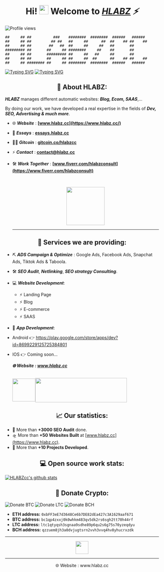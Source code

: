 # <h1 align="center">Hi! <img src="https://media.giphy.com/media/hvRJCLFzcasrR4ia7z/giphy.gif" width="30px" height="30px"> Welcome to ***<a href="https://www.hlabz.cc/" target="_blank">HLABZ</a> ⚡***</h1>

![Profile views](https://gpvc.arturio.dev/hlabzcc) 

```
##     ## ##          ###    ########  ########  ######   ######  
##     ## ##         ## ##   ##     ##      ##  ##    ## ##    ## 
##     ## ##        ##   ##  ##     ##     ##   ##       ##       
######### ##       ##     ## ########     ##    ##       ##       
##     ## ##       ######### ##     ##   ##     ##       ##       
##     ## ##       ##     ## ##     ##  ##      ##    ## ##    ## 
##     ## ######## ##     ## ########  ########  ######   ######                                                                                                                        
```
[![Typing SVG](https://readme-typing-svg.herokuapp.com?color=49D391&lines=👉+WORK+WITH+US+💼)](https://www.hlabz.cc)
[![Typing SVG](https://readme-typing-svg.herokuapp.com?color=49D391&lines=👉+CONTACT+ME+📩)](mailto:contact@hlabz.cc)

## <h2 align="center">🚀 About HLABZ:</h2>

***HLABZ*** manages different automatic websites: ***Blog, Ecom, SAAS***,...  

By doing our work, we have developed a real expertise in the fields of ***Dev, SEO, Advertising & much more***.

- 🌐 ***Website*** : **[www.hlabz.cc](https://www.hlabz.cc/)**
- 🏴 ***Essays*** : **[essays.hlabz.cc](https://essays.hlabz.cc/)**
- 🥷🏼 ***Gitcoin*** : **[gitcoin.co/hlabzcc](https://gitcoin.co/hlabzcc)**
- ⚡️ ***Contact*** : **contact@hlabz.cc**
- 🛠 ***Work Together*** : **[www.fiverr.com/hlabzconsult](https://www.fiverr.com/hlabzconsult)**

  <br />
  <p align="center">
  <a href="https://www.hlabz.cc/"><img src="https://user-images.githubusercontent.com/113842155/195224011-0e8a0959-8e76-4e1e-9dd7-a2eb5a5bd9aa.png" width="125px"></a>
  </p>
  
  <hr />

## <h2 align="center">💼 Services we are providing:</h2>
- ⛏ ***ADS Campaign & Optimize*** : Google Ads, Facebook Ads, Snapchat Ads, Tiktok Ads & Taboola.
- 🛠 ***SEO Audit***, ***Netlinking***, ***SEO strategy Consulting***.
- 💻 ***Website Development***:

  - ⚡ Landing Page
  - ⚡ Blog
  - ⚡ E-commerce
  - ⚡ SAAS
  
- 📱 ***App Development***:
- Android 👉 https://play.google.com/store/apps/dev?id=8699229125725384801
- IOS 👉 Coming soon...
  ***<p>🌐 Website : www.hlabz.cc</p>***
  <br />
  <img src="https://user-images.githubusercontent.com/113842155/190999737-646f47ae-3795-47c7-a5a0-86274e5423b1.png" align="center" width="75px" height="75px"><img src="https://user-images.githubusercontent.com/113842155/191000074-3db330e6-8e38-403d-819f-147c5ee273d6.png" align="center" width="300px" height="80px">


## <h2 align="center">📈 Our statistics:</h2>
- 🚀 More than **+3000 SEO Audit** done.
- 🛸 More than **+50 Websites Built** at [www.hlabz.cc](https://www.hlabz.cc).
- 🧨 More than **+10 Projects Developed**.

## <h2 align="center">💻 Open source work stats:</h2>
[![HLABZcc's github stats](https://github-readme-stats.vercel.app/api?username=HLABZcc&theme=tokyonight&show_icons=true)](https://github.com/HLABZcc)

  ## <h2 align="center">🎁 Donate Crypto:</h2>
![Donate BTC](https://user-images.githubusercontent.com/106092954/169848186-ce4f7702-c9ff-4d76-b66f-253156fd7b78.png)  ![Donate LTC](https://user-images.githubusercontent.com/106092954/169848564-e78402e8-6d19-41ec-a0dd-80f0669298bd.png)  ![Donate BCH](https://user-images.githubusercontent.com/106092954/169848724-9c78a57e-7009-49e4-afa3-11d7c93063ea.png)

- **ETH address:** ```0xbFF3eE7d3648Ce6b7DE82dEa427c3A1629aaf671```
- **BTC address:** ```bc1qp4zxxj0k0whkm483qv5dk2rs6sgh2tt70h44rf```
- **LTC address:** ```ltc1qtyqsh3sgnaa9sdhe89p6qu2s6g75s70yzeqdyu```
- **BCH address:** ```qzzuem8jh3a0dvjugtsrn2vvh3vvq4hv8yhucrxzdk```
<hr />
  <p align="center">
    <a href="https://www.hlabz.cc/"><img src="https://user-images.githubusercontent.com/113842155/195224448-f56ebf5c-a876-4a4a-b364-250f9220419e.png" width="42px"></a>
  </p>
  <hr />
  
  <p align="center">🌐 Website : www.hlabz.cc</p> 

<!--
**HLABZcc/HLABZcc** is a ✨ _special_ ✨ repository because its `README.md` (this file) appears on your GitHub profile.
-->
